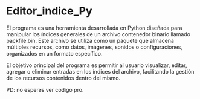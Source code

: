 # Editor_indice_Py

El programa es una herramienta desarrollada en Python diseñada para manipular los índices generales de un archivo contenedor binario llamado packfile.bin. Este archivo se utiliza como un paquete que almacena múltiples recursos, como datos, imágenes, sonidos o configuraciones, organizados en un formato específico.

El objetivo principal del programa es permitir al usuario visualizar, editar, agregar o eliminar entradas en los índices del archivo, facilitando la gestión de los recursos contenidos dentro del mismo.




PD: no esperes ver codigo pro.
